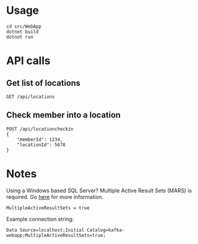 # Usage

```
cd src/WebApp
dotnet build
dotnet run
```

# API calls

## Get list of locations

```
GET /api/locations
```

## Check member into a location

```
POST /api/locationcheckin
{
	"memberId": 1234,
	"locationId": 5678
}
```

# Notes
Using a Windows based SQL Server? Multiple Active Result Sets (MARS) is required. Go [here](https://docs.microsoft.com/en-us/dotnet/framework/data/adonet/sql/multiple-active-result-sets-mars) for more information.
```
MultipleActiveResultSets = true
```
Example connection string:
```
Data Source=localhost;Initial Catalog=kafka-webapp;MultipleActiveResultSets=true;
```